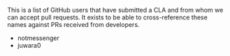 This is a list of GitHub users that have submitted a CLA and from whom we can
accept pull requests. It exists to be able to cross-reference these names
against PRs received from developers.

* notmessenger
* juwara0
